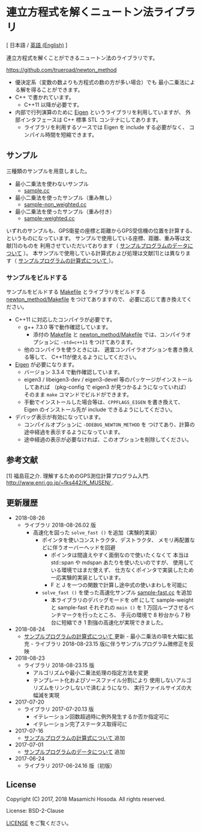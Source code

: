 <!-- -*- coding: utf-8 -*- -->
# 連立方程式を解くニュートン法ライブラリ

[ 日本語 / [英語 (English)](./README.md) ]

連立方程式を解くことができるニュートン法のライブラリです。

[
https://github.com/trueroad/newton_method
](https://github.com/trueroad/newton_method)

* 優決定系（変数の数よりも方程式の数の方が多い場合）でも
最小二乗法による解を得ることができます。
* C++ で書かれています。
    + C++11 以降が必要です。
* 内部で行列演算のために
[Eigen](https://eigen.tuxfamily.org/)
というライブラリを利用していますが、
外部インタフェースは C++ 標準 STL コンテナにしてあります。
    + ライブラリを利用するソースでは Eigen を include する必要がなく、
    コンパイル時間を短縮できます。

## サンプル

三種類のサンプルを用意しました。

* 最小二乗法を使わないサンプル
    + [sample.cc](./sample.cc)
* 最小二乗法を使ったサンプル（重み無し）
    + [sample-non_weighted.cc](./sample-non_weighted.cc)
* 最小二乗法を使ったサンプル（重み付き）
    + [sample-weighted.cc](./sample-weighted.cc)

いずれのサンプルも、GPS衛星の座標と距離からGPS受信機の位置を計算する、
というものになっています。
サンプルで使用している座標、距離、重み等は文献[1]のものを
利用させていただいております（
[サンプルプログラムのデータについて](./doc/sample-data.ja.md)
）。
本サンプルで使用している計算式および処理は文献[1]とは異なります（
[
サンプルプログラムの計算式について
](https://trueroad.github.io/newton_method/doc/sample-formula.ja.html)
）。

### サンプルをビルドする

サンプルをビルドする
[Makefile](./Makefile) とライブラリをビルドする
[newton_method/Makefile](./newton_method/Makefile)
をつけてありますので、
必要に応じて書き換えてください。

* C++11 に対応したコンパイラが必要です。
    + g++ 7.3.0 等で動作確認しています。
        - 添付の
        [Makefile](./Makefile) と
        [newton_method/Makefile](./newton_method/Makefile)
        では、コンパイラオプションに
        `-std=c++11` をつけてあります。
    + 他のコンパイラを使うときには、
    適宜コンパイラオプションを書き換える等して、
    C++11が使えるようにしてください。
* [Eigen](https://eigen.tuxfamily.org/)
が必要になります。
    + バージョン 3.3.4 で動作確認しています。
    + eigen3 / libeigen3-dev / eigen3-devel
    等のパッケージがインストールしてあれば
    （pkg-config で eigen3 が見つかるようになっていれば）
    そのまま `make` コマンドでビルドができます。
    + 手動でインストールした場合等は、`CPPFLAGS_EIGEN` を書き換えて、
    Eigen のインストール先が include できるようにしてください。
* デバッグ表示が有効になっています。
    + コンパイルオプションに `-DDEBUG_NEWTON_METHOD` を
    つけてあり、計算の途中経過を表示するようになっています。
    + 途中経過の表示が必要なければ、このオプションを削除してください。

## 参考文献

[1]
福島荘之介.
理解するためのGPS測位計算プログラム入門.
[
http://www.enri.go.jp/~fks442/K_MUSEN/
](http://www.enri.go.jp/~fks442/K_MUSEN/).

## 更新履歴

* 2018-08-26
    + ライブラリ 2018-08-26.02 版
        - 高速化を図った `solve_fast ()` を追加（実験的実装）
            - ポインタを使いコンストラクタ、デストラクタ、
              メモリ再配置などに伴うオーバーヘッドを回避
                - ポインタは間違えやすく面倒なので使いたくなくて
                  本当は std::span や mdspan あたりを使いたいのですが、
                  使用している環境ではまだ使えず、
                  仕方なくポインタで実装したため
                  一応実験的実装としています。
                - F と J を一つの関数で計算し途中式の使いまわしを可能に
            - `solve_fast ()` を使った高速化サンプル
              [sample-fast.cc](./sample-fast.cc) を追加
                - 本ライブラリのデバッグモードを off にして
                  sample-weight と sample-fast それぞれの `main ()` を
                  1 万回ループさせるベンチマークを行ったところ、
                  手元の環境で 8 秒台から 7 秒台に短縮でき
                  1 割強の高速化が実現できました。
* 2018-08-24
    + [
サンプルプログラムの計算式について
](https://trueroad.github.io/newton_method/doc/sample-formula.ja.html) 更新
          - 最小二乗法の項を大幅に拡充
          - ライブラリ 2018-08-23.15 版に伴うサンプルプログラム微修正を反映
* 2018-08-23
    + ライブラリ 2018-08-23.15 版
        - アルゴリズムや最小二乗法処理の指定方法を変更
        - テンプレート化およびソースファイル分割により
          使用しないアルゴリズムをリンクしないで済むようになり、
          実行ファイルサイズの大幅減を実現
* 2017-07-20
    + ライブラリ 2017-07-20.13 版
        - イテレーション回数超過時に例外発生するか否か指定可に
        - イテレーション完了ステータス取得可に
* 2017-07-16
    + [
サンプルプログラムの計算式について
](https://trueroad.github.io/newton_method/doc/sample-formula.ja.html) 追加
* 2017-07-01
    + [サンプルプログラムのデータについて](./doc/sample-data.ja.md) 追加
* 2017-06-24
    + ライブラリ 2017-06-24.16 版（初版）

## License

Copyright (C) 2017, 2018 Masamichi Hosoda. All rights reserved.

License: BSD-2-Clause

[LICENSE](./LICENSE) をご覧ください。
